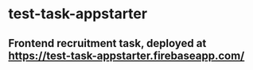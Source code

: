 # test-task-appstarter

## Frontend recruitment task, deployed at https://test-task-appstarter.firebaseapp.com/